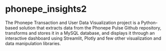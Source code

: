 # phonepe_insights2
The Phonepe Transaction and User Data Visualization project is a Python-based solution that extracts data from the Phonepe Pulse Github repository, transforms and stores it in a MySQL database, and displays it through an interactive dashboard using Streamlit, Plotly and few other visualization and data manipulation libraries. 
